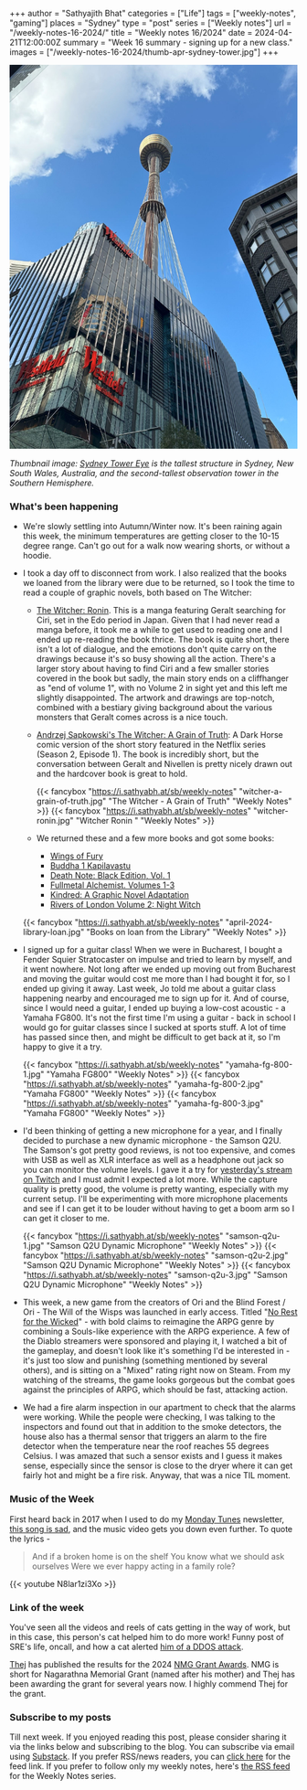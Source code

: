 +++
author = "Sathyajith Bhat"
categories = ["Life"]
tags = ["weekly-notes", "gaming"]
places = "Sydney"
type = "post"
series = ["Weekly notes"]
url = "/weekly-notes-16-2024/"
title = "Weekly notes 16/2024"
date = 2024-04-21T12:00:00Z
summary = "Week 16 summary - signing up for a new class."
images = ["/weekly-notes-16-2024/thumb-apr-sydney-tower.jpg"]
+++

![](thumb-apr-sydney-tower.jpg)

_Thumbnail image: [Sydney Tower Eye](https://www.sydneytowereye.com.au/) is the tallest structure in Sydney, New South Wales, Australia, and the second-tallest observation tower in the Southern Hemisphere._ 

### What's been happening

* We're slowly settling into Autumn/Winter now. It's been raining again this week, the minimum temperatures are getting closer to the 10-15 degree range. Can't go out for a walk now wearing shorts, or without a hoodie. 

* I took a day off to disconnect from work. I also realized that the books we loaned from the library were due to be returned, so I took the time to read a couple of graphic novels, both based on The Witcher:
    * [The Witcher: Ronin](https://www.goodreads.com/book/show/60568782-the-witcher). This is a manga featuring Geralt searching for Ciri, set in the Edo period in Japan. Given that I had never read a manga before, it took me a while to get used to reading one and I ended up re-reading the book thrice. The book is quite short, there isn't a lot of dialogue, and the emotions don't quite carry on the drawings because it's so busy showing all the action. There's a larger story about having to find Ciri and a few smaller stories covered in the book but sadly, the main story ends on a cliffhanger as "end of volume 1", with no Volume 2 in sight yet and this left me slightly disappointed. The artwork and drawings are top-notch, combined with a bestiary giving background about the various monsters that Geralt comes across is a nice touch. 
    * [Andrzej Sapkowski's The Witcher: A Grain of Truth](https://www.goodreads.com/book/show/58787726-andrzej-sapkowski-s-the-witcher): A Dark Horse comic version of the short story featured in the Netflix series (Season 2, Episode 1). The book is incredibly short, but the conversation between Geralt and Nivellen is pretty nicely drawn out and the hardcover book is great to hold. 

      {{< fancybox "https://i.sathyabh.at/sb/weekly-notes" "witcher-a-grain-of-truth.jpg" "The Witcher - A Grain of Truth" "Weekly Notes" >}}
      {{< fancybox "https://i.sathyabh.at/sb/weekly-notes" "witcher-ronin.jpg" "Witcher Ronin " "Weekly Notes" >}}

    * We returned these and a few more books and got some books:

      * [Wings of Fury](https://www.goodreads.com/book/show/55651393-wings-of-fury)
      * [Buddha 1 Kapilavastu](https://www.goodreads.com/book/show/209577.Buddha_Vol_1)
      * [Death Note: Black Edition, Vol. 1](https://www.goodreads.com/book/show/6345999-death-note)
      * [Fullmetal Alchemist. Volumes 1-3](https://www.goodreads.com/book/show/10182392-fullmetal-alchemist-3-in-1-edition-vol-1)
      * [Kindred: A Graphic Novel Adaptation](https://www.goodreads.com/book/show/28818221-kindred)
      * [Rivers of London Volume 2: Night Witch](https://www.goodreads.com/book/show/29504110-rivers-of-london)

    {{< fancybox "https://i.sathyabh.at/sb/weekly-notes" "april-2024-library-loan.jpg" "Books on loan from the Library" "Weekly Notes" >}}


* I signed up for a guitar class! When we were in Bucharest, I bought a Fender Squier Stratocaster on impulse and tried to learn by myself, and it went nowhere. Not long after we ended up moving out from Bucharest and moving the guitar would cost me more than I had bought it for, so I ended up giving it away. Last week, Jo told me about a guitar class happening nearby and encouraged me to sign up for it. And of course, since I would need a guitar, I ended up buying a low-cost acoustic - a Yamaha FG800. It's not the first time I'm using a guitar - back in school I would go for guitar classes since I sucked at sports stuff. A lot of time has passed since then, and might be difficult to get back at it, so I'm happy to give it a try.

  {{< fancybox "https://i.sathyabh.at/sb/weekly-notes" "yamaha-fg-800-1.jpg" "Yamaha FG800" "Weekly Notes" >}}
  {{< fancybox "https://i.sathyabh.at/sb/weekly-notes" "yamaha-fg-800-2.jpg" "Yamaha FG800" "Weekly Notes" >}}
  {{< fancybox "https://i.sathyabh.at/sb/weekly-notes" "yamaha-fg-800-3.jpg" "Yamaha FG800" "Weekly Notes" >}}


* I'd been thinking of getting a new microphone for a year, and I finally decided to purchase a new dynamic microphone - the Samson Q2U. The Samson's got pretty good reviews, is not too expensive, and comes with USB as well as XLR interface as well as a headphone out jack so you can monitor the volume levels. I gave it a try for [yesterday's stream on Twitch](https://www.twitch.tv/sathyabhat) and I must admit I expected a lot more. While the capture quality is pretty good, the volume is pretty wanting, especially with my current setup. I'll be experimenting with more microphone placements and see if I can get it to be louder without having to get a boom arm so I can get it closer to me. 

  {{< fancybox "https://i.sathyabh.at/sb/weekly-notes" "samson-q2u-1.jpg" "Samson Q2U Dynamic Microphone" "Weekly Notes" >}}
  {{< fancybox "https://i.sathyabh.at/sb/weekly-notes" "samson-q2u-2.jpg" "Samson Q2U Dynamic Microphone" "Weekly Notes" >}}
  {{< fancybox "https://i.sathyabh.at/sb/weekly-notes" "samson-q2u-3.jpg" "Samson Q2U Dynamic Microphone" "Weekly Notes" >}}

* This week, a new game from the creators of Ori and the Blind Forest / Ori - The Will of the Wisps was launched in early access. Titled "[No Rest for the Wicked](https://store.steampowered.com/app/1371980/No_Rest_for_the_Wicked/)" - with bold claims to reimagine the ARPG genre by combining a Souls-like experience with the ARPG experience. A few of the Diablo streamers were sponsored and playing it, I watched a bit of the gameplay, and doesn't look like it's something I'd be interested in - it's just too slow and punishing (something mentioned by several others), and is sitting on a "Mixed" rating right now on Steam. From my watching of the streams, the game looks gorgeous but the combat goes against the principles of ARPG, which should be fast, attacking action. 

* We had a fire alarm inspection in our apartment to check that the alarms were working. While the people were checking, I was talking to the inspectors and found out that in addition to the smoke detectors, the house also has a thermal sensor that triggers an alarm to the fire detector when the temperature near the roof reaches 55 degrees Celsius. I was amazed that such a sensor exists and I guess it makes sense, especially since the sensor is close to the dryer where it can get fairly hot and might be a fire risk. Anyway, that was a nice TIL moment. 

### Music of the Week

First heard back in 2017 when I used to do my [Monday Tunes](/tags/monday-tunes/) newsletter, [this song is sad](https://www.youtube.com/watch?v=N8lar1zi3Xo), and the music video gets you down even further. To quote the lyrics - 

> And if a broken home is on the shelf
> You know what we should ask ourselves
> Were we ever happy acting in a family role?

{{< youtube N8lar1zi3Xo >}}

### Link of the week

You've seen all the videos and reels of cats getting in the way of work, but in this case, this person's cat helped him to do more work! Funny post of SRE's life, oncall, and how a cat alerted [him of a DDOS attack](https://www.dannyguo.com/blog/my-cat-alerted-me-to-a-ddos-attack).

[Thej](https://thejeshgn.com/about/) has published the results for the 2024 [NMG Grant Awards](https://thejeshgn.com/2024/04/12/nmg-2024-results/). NMG is short for Nagarathna Memorial Grant (named after his mother) and Thej has been awarding the grant for several years now. I highly commend Thej for the grant.

### Subscribe to my posts

Till next week. If you enjoyed reading this post, please consider sharing it via the links below and subscribing to the blog. You can subscribe via email using [Substack](https://sathyabhat.substack.com/). If you prefer RSS/news readers, you can [click here](https://sathyabh.at/index.xml) for the feed link. If you prefer to follow only my weekly notes, here's [the RSS feed](https://sathyabh.at/series/weekly-notes/index.xml) for the Weekly Notes series. 
